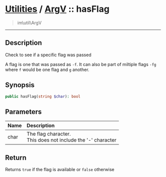 # [Utilities](util.md) / [ArgV](util-ArgV.md) :: hasFlag
 > im\util\ArgV
____

## Description
Check to see if a specific flag was passed

A flag is one that was passed as `-f`.
It can also be part of miltiple flags `-fg` where
`f` would be one flag and `g` another.

## Synopsis
```php
public hasFlag(string $char): bool
```

## Parameters
| Name | Description |
| :--- | :---------- |
| char | The flag character.<br />This does not include the '-' character |

## Return
Returns `true` if the flag is available or `false` otherwise
